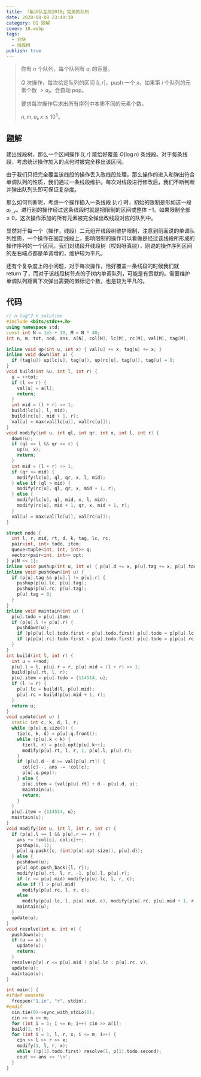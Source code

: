 ```yaml
---
title: 「集训队互测2018」完美的队列
date: 2020-08-08 23:49:39
category: OI 题解
cover: 18.webp
tags:
  - 分块
  - 线段树
publish: true
---
```


> 你有 $n$ 个队列，每个队列有 $a_i$ 的容量。
> 
> $Q$ 次操作，每次给定队列的区间 $[l,r]$，push 一个 $x$。如果第 $i$ 个队列的元素个数 $>a_i$，会自动 pop。
> 
> 要求每次操作后求出所有序列中本质不同的元素个数。
> 
> $n,m,a_i,x \leq 10^5$。

<!--more-->

## 题解

建出线段树，那么一个区间操作 $[l,r]$ 能恰好覆盖 $O(\log n)$ 条线段。对于每条线段，考虑统计操作加入的点何时被完全移出该区间。

由于我们只把完全覆盖该线段的操作丢入改线段处理，那么操作的进入和弹出符合单调队列的性质，我们通过一条线段维护。每次对线段进行修改后，我们不断判断并弹出队列头即可保证复杂度。

那么如何判断呢，考虑一个操作插入一条线段 $[l;r]$ 时，初始的限制是形如这一段 $a_{l\ldots r}$。进行别的操作经过这条线段时就是把限制的区间或整体 $-1$。如果限制全部 $\leq 0$，这次操作添加的所有元素被完全弹出改线段对应的队列中。

显然对于每一个（操作，线段）二元组开线段树维护限制，注意到前面说的单调队列性质，一个操作在固定线段上，影响限制的操作可以看做是经过该线段所形成的操作序列的一个区间。我们对线段开线段树（哎妈呀真绕），刚说的操作序列区间的左右端点都是单调增的，维护较为平凡。

还有个复杂度上的小问题，对于每次操作，恰好覆盖一条线段的时候我们就 return 了，而对于该线段树节点的子树内单调队列，可能是有贡献的。需要维护单调队列距离下次弹出需要的懒标记个数，也是较为平凡的。

## 代码

```cpp
// n log^2 n solution
#include <bits/stdc++.h>
using namespace std;
const int N = 1e5 + 10, M = N * 40;
int n, m, tot, nod, ans, a[N], col[N], lc[M], rc[M], val[M], tag[M];

inline void up(int u, int x) { val[u] += x, tag[u] += x; }
inline void down(int u) {
  if (tag[u]) up(lc[u], tag[u]), up(rc[u], tag[u]), tag[u] = 0;
}
void build(int &u, int l, int r) {
  u = ++tot;
  if (l == r) {
    val[u] = a[l];
    return;
  }
  int mid = (l + r) >> 1;
  build(lc[u], l, mid);
  build(rc[u], mid + 1, r);
  val[u] = max(val[lc[u]], val[rc[u]]);
}
void modify(int u, int ql, int qr, int x, int l, int r) {
  down(u);
  if (ql == l && qr == r) {
    up(u, x);
    return;
  }
  int mid = (l + r) >> 1;
  if (qr <= mid) {
    modify(lc[u], ql, qr, x, l, mid);
  } else if (ql > mid) {
    modify(rc[u], ql, qr, x, mid + 1, r);
  } else {
    modify(lc[u], ql, mid, x, l, mid);
    modify(rc[u], mid + 1, qr, x, mid + 1, r);
  }
  val[u] = max(val[lc[u]], val[rc[u]]);
}

struct node {
  int l, r, mid, rt, d, k, tag, lc, rc;
  pair<int, int> todo, item;
  queue<tuple<int, int, int>> q;
  vector<pair<int, int>> opt;
} p[N << 1];
inline void pushup(int u, int x) { p[u].d += x, p[u].tag += x, p[u].todo.first -= x; }
inline void pushdown(int u) {
  if (p[u].tag && p[u].l != p[u].r) {
    pushup(p[u].lc, p[u].tag);
    pushup(p[u].rc, p[u].tag);
    p[u].tag = 0;
  }
}
inline void maintain(int u) {
  p[u].todo = p[u].item;
  if (p[u].l != p[u].r) {
    pushdown(u);
    if (p[p[u].lc].todo.first < p[u].todo.first) p[u].todo = p[p[u].lc].todo;
    if (p[p[u].rc].todo.first < p[u].todo.first) p[u].todo = p[p[u].rc].todo;
  }
}
int build(int l, int r) {
  int u = ++nod;
  p[u].l = l, p[u].r = r, p[u].mid = (l + r) >> 1;
  build(p[u].rt, l, r);
  p[u].item = p[u].todo = {114514, u};
  if (l != r) {
    p[u].lc = build(l, p[u].mid);
    p[u].rc = build(p[u].mid + 1, r);
  }
  return u;
}
void update(int u) {
  static int c, k, d, l, r;
  while (p[u].q.size()) {
    tie(c, k, d) = p[u].q.front();
    while (p[u].k < k) {
      tie(l, r) = p[u].opt[p[u].k++];
      modify(p[u].rt, l, r, 1, p[u].l, p[u].r);
    }
    if (p[u].d - d >= val[p[u].rt]) {
      col[c]--, ans -= !col[c];
      p[u].q.pop();
    } else {
      p[u].item = {val[p[u].rt] + d - p[u].d, u};
      maintain(u);
      return;
    }
  }
  p[u].item = {114514, u};
  maintain(u);
}
void modify(int u, int l, int r, int c) {
  if (p[u].l == l && p[u].r == r) {
    ans += !col[c], col[c]++;
    pushup(u, 1);
    p[u].q.push({c, (int)p[u].opt.size(), p[u].d});
  } else {
    pushdown(u);
    p[u].opt.push_back({l, r});
    modify(p[u].rt, l, r, -1, p[u].l, p[u].r);
    if (r <= p[u].mid) modify(p[u].lc, l, r, c);
    else if (l > p[u].mid)
      modify(p[u].rc, l, r, c);
    else
      modify(p[u].lc, l, p[u].mid, c), modify(p[u].rc, p[u].mid + 1, r, c);
    maintain(u);
  }
  update(u);
}
void resolve(int u, int v) {
  pushdown(u);
  if (u == v) {
    update(u);
    return;
  }
  resolve(p[v].r <= p[u].mid ? p[u].lc : p[u].rc, v);
  update(u);
  maintain(u);
}

int main() {
#ifdef memset0
  freopen("1.in", "r", stdin);
#endif
  cin.tie(0)->sync_with_stdio(0);
  cin >> n >> m;
  for (int i = 1; i <= n; i++) cin >> a[i];
  build(1, n);
  for (int i = 1, l, r, x; i <= m; i++) {
    cin >> l >> r >> x;
    modify(1, l, r, x);
    while (!p[1].todo.first) resolve(1, p[1].todo.second);
    cout << ans << '\n';
  }
}
```